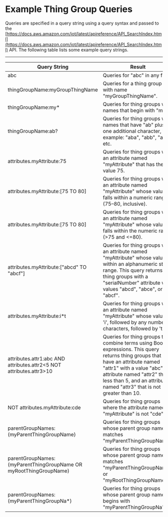 # Example Thing Group Queries<a name="example-thinggroup-queries"></a>

Queries are specified in a query string using a query syntax and passed to the [https://docs.aws.amazon.com/iot/latest/apireference/API_SearchIndex.html](https://docs.aws.amazon.com/iot/latest/apireference/API_SearchIndex.html) API\. The following table lists some example query strings\.


****  

| Query String | Result | 
| --- | --- | 
|  abc  |  Queries for "abc" in any field\.  | 
|  thingGroupName:myGroupThingName  |  Queries for a thing group with name "myGroupThingName"\.  | 
|  thingGroupName:my\*  |  Queries for thing groups with names that begin with "my"\.  | 
|  thingGroupName:ab?  |  Queries for thing groups with names that have "ab" plus one additional character, for example: "aba", "abb", "abc", etc\.  | 
|  attributes\.myAttribute:75  |  Queries for thing groups with an attribute named "myAttribute" that has the value 75\.  | 
|  attributes\.myAttribute:\[75 TO 80\]  |  Queries for thing groups with an attribute named "myAttribute" whose value falls within a numeric range \(75–80, inclusive\)\.  | 
|  attributes\.myAttribute:\[75 TO 80\]  |  Queries for thing groups with an attribute named "myAttribute" whose value falls within the numeric range \(>75 and <=80\)\.  | 
|  attributes\.myAttribute:\["abcd" TO "abcf"\]  |  Queries for thing groups with an attribute named "myAttribute" whose value is within an alphanumeric string range\. This query returns thing groups with a "serialNumber" attribute with values "abcd", "abce", or "abcf"\.  | 
|  attributes\.myAttribute:i\*t  |  Queries for thing groups with an attribute named "myAttribute" whose value is 'i', followed by any number of characters, followed by 't'\.  | 
|  attributes\.attr1:abc AND attributes\.attr2<5 NOT attributes\.attr3>10  |  Queries for thing groups that combine terms using Boolean expressions\. This query returns thing groups that have an attribute named "attr1" with a value "abc", an attribute named "attr2" that is less than 5, and an attribute named "attr3" that is not greater than 10\.  | 
|  NOT attributes\.myAttribute:cde  |  Queries for thing groups where the attribute named "myAttribute" is not "cde"\.  | 
|  parentGroupNames:\(myParentThingGroupName\)  |   Queries for thing groups whose parent group name matches "myParentThingGroupName"\.  | 
|  parentGroupNames:\(myParentThingGroupName OR myRootThingGroupName\)  |  Queries for thing groups whose parent group name matches "myParentThingGroupName" or "myRootThingGroupName"\.  | 
|  parentGroupNames:\(myParentThingGroupNa\*\)  |  Queries for thing groups whose parent group name begins with "myParentThingGroupNa"\.  | 